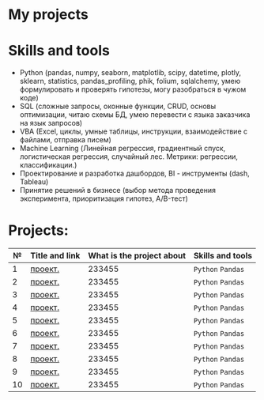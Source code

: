 # My projects

# Skills and tools
- Python (pandas, numpy, seaborn, matplotlib, scipy, datetime, plotly, sklearn, statistics, pandas_profiling, phik, folium, sqlalchemy, умею формулировать и проверять гипотезы, могу разобраться в чужом коде)
- SQL (сложные запросы, оконные функции, CRUD, основы оптимизации, читаю схемы БД, умею перевести с языка заказчика на язык запросов)
- VBA (Excel, циклы, умные таблицы, инструкции, взаимодействие с файлами, отправка писем)
- Machine Learning (Линейная регрессия, градиентный спуск, логистическая регрессия, случайный лес. Метрики: регрессии, классификации.)
- Проектирование и разработка дашбордов, BI - инструменты (dash, Tableau)
- Принятие решений в бизнесе (выбор метода проведения эксперимента, приоритизация гипотез, A/B-тест)

# Projects:

| №| Title and link | What is the project about                                                     | Skills and tools           |  
|-----------|-------------------|------------------------------------------------------------------|-----------------------------------|
|1              |[проект. ](churn_analysis_and_customer_acquisition/)|233455|`Python` `Pandas`|
|2              |[проект. ](improved_recommendation_system_A_B_test/)|233455|`Python` `Pandas`|
|3              |[проект. ](market_of_public_catering_establishments_in_moscow/)|233455|`Python` `Pandas`|
|4              |[проект. ](marketing_research/)|233455|`Python` `Pandas`|
|5              |[проект. ](online_store_A_B_test/)|233455|`Python` `Pandas`|
|6              |[проект. ](property_for_sale/)|233455|`Python` `Pandas`|
|7              |[проект. ](startup_selling_food/)|233455|`Python` `Pandas`|
|8              |[проект. ](subscription_book_reading_service/)|233455|`Python` `Pandas`|
|9              |[проект. ](video_game_store/)|233455|`Python` `Pandas`|
|10              |[проект. ](yandex_dzen_dashboard/)|233455|`Python` `Pandas`|
